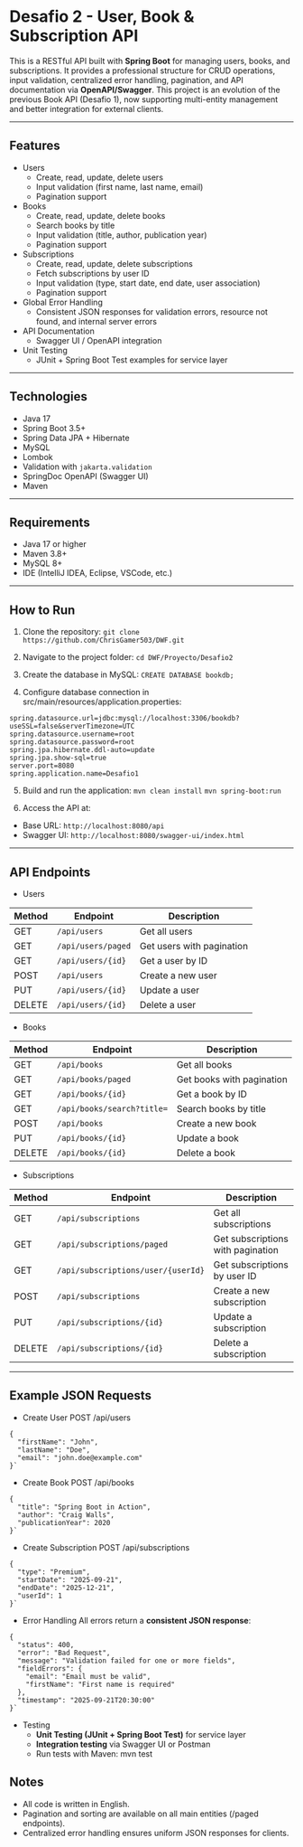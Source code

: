 # Desafio 2 - User, Book & Subscription API

This is a RESTful API built with **Spring Boot** for managing users, books, and subscriptions.
It provides a professional structure for CRUD operations, input validation, centralized error handling, pagination, and API documentation via **OpenAPI/Swagger**.
This project is an evolution of the previous Book API (Desafio 1), now supporting multi-entity management and better integration for external clients.

---

## Features
- Users
  * Create, read, update, delete users
  * Input validation (first name, last name, email)
  * Pagination support
- Books
  * Create, read, update, delete books
  * Search books by title
  * Input validation (title, author, publication year)
  * Pagination support
- Subscriptions
  * Create, read, update, delete subscriptions
  * Fetch subscriptions by user ID
  * Input validation (type, start date, end date, user association)
  * Pagination support
- Global Error Handling
  * Consistent JSON responses for validation errors, resource not found, and internal server errors
- API Documentation
  * Swagger UI / OpenAPI integration
- Unit Testing
  * JUnit + Spring Boot Test examples for service layer

---

## Technologies
- Java 17
- Spring Boot 3.5+
- Spring Data JPA + Hibernate
- MySQL
- Lombok
- Validation with `jakarta.validation`
- SpringDoc OpenAPI (Swagger UI)
- Maven

---

## Requirements
- Java 17 or higher
- Maven 3.8+
- MySQL 8+
- IDE (IntelliJ IDEA, Eclipse, VSCode, etc.)

---

## How to Run

1. Clone the repository:
`git clone https://github.com/ChrisGamer503/DWF.git`

2. Navigate to the project folder:
`cd DWF/Proyecto/Desafio2`

3. Create the database in MySQL:
`CREATE DATABASE bookdb;`

4. Configure database connection in src/main/resources/application.properties:
```
spring.datasource.url=jdbc:mysql://localhost:3306/bookdb?useSSL=false&serverTimezone=UTC
spring.datasource.username=root
spring.datasource.password=root
spring.jpa.hibernate.ddl-auto=update
spring.jpa.show-sql=true
server.port=8080
spring.application.name=Desafio1
```

5. Build and run the application:
`mvn clean install`
`mvn spring-boot:run`

6. Access the API at:
- Base URL: `http://localhost:8080/api`
- Swagger UI: `http://localhost:8080/swagger-ui/index.html`

---

## API Endpoints
- Users

| Method | Endpoint           | Description               |
| ------ | ------------------ | ------------------------- |
| GET    | `/api/users`       | Get all users             |
| GET    | `/api/users/paged` | Get users with pagination |
| GET    | `/api/users/{id}`  | Get a user by ID          |
| POST   | `/api/users`       | Create a new user         |
| PUT    | `/api/users/{id}`  | Update a user             |
| DELETE | `/api/users/{id}`  | Delete a user             |

- Books

| Method | Endpoint                   | Description               |
| ------ | -------------------------- | ------------------------- |
| GET    | `/api/books`               | Get all books             |
| GET    | `/api/books/paged`         | Get books with pagination |
| GET    | `/api/books/{id}`          | Get a book by ID          |
| GET    | `/api/books/search?title=` | Search books by title     |
| POST   | `/api/books`               | Create a new book         |
| PUT    | `/api/books/{id}`          | Update a book             |
| DELETE | `/api/books/{id}`          | Delete a book             |

- Subscriptions

| Method | Endpoint                           | Description                       |
| ------ | ---------------------------------- | --------------------------------- |
| GET    | `/api/subscriptions`               | Get all subscriptions             |
| GET    | `/api/subscriptions/paged`         | Get subscriptions with pagination |
| GET    | `/api/subscriptions/user/{userId}` | Get subscriptions by user ID      |
| POST   | `/api/subscriptions`               | Create a new subscription         |
| PUT    | `/api/subscriptions/{id}`          | Update a subscription             |
| DELETE | `/api/subscriptions/{id}`          | Delete a subscription             |


---



## Example JSON Requests

- Create User
POST /api/users
```
{
  "firstName": "John",
  "lastName": "Doe",
  "email": "john.doe@example.com"
}`

```

- Create Book
POST /api/books
```
{
  "title": "Spring Boot in Action",
  "author": "Craig Walls",
  "publicationYear": 2020
}`

```

- Create Subscription
POST /api/subscriptions
```
{
  "type": "Premium",
  "startDate": "2025-09-21",
  "endDate": "2025-12-21",
  "userId": 1
}`

```

- Error Handling
All errors return a **consistent JSON response**:
```
{
  "status": 400,
  "error": "Bad Request",
  "message": "Validation failed for one or more fields",
  "fieldErrors": {
    "email": "Email must be valid",
    "firstName": "First name is required"
  },
  "timestamp": "2025-09-21T20:30:00"
}`

```

- Testing
  * **Unit Testing (JUnit + Spring Boot Test)** for service layer
  * **Integration testing** via Swagger UI or Postman
  * Run tests with Maven: mvn test
 
## Notes

- All code is written in English.
- Pagination and sorting are available on all main entities (/paged endpoints).
- Centralized error handling ensures uniform JSON responses for clients.
